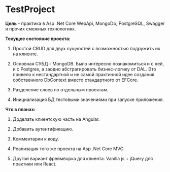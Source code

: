 # TestProject

**Цель** - практика в Asp .Net Core WebApi, MongoDb, PostgreSQL, Swagger и прочих смежных технологиях.

**Текущее состояние проекта:**

1) Простой CRUD для двух сущностей с возможностью подружить их на клиенте.

2) Основная СУБД - MongoDB. Было интересно познакомиться и с ней, и с Postgres, а заодно абстрагировать бизнес-логику от DAL. 
Это привело к нестандартной и не самой практичной идее создания собственного DbContext вместо стандартного от EFCore.

3) Разделение слоев по отдельным проектам.

4) Инициализация БД тестовыми значениями при запуске приложения.

**Что в планах:**

1) Доделать клиентскую часть на Angular.

2) Добавить аутентификацию.

3) Комментарии к коду.

4) Реализация того же проекта на Asp .Net Core MVC.

5) Другой вариант фреймворка для клиента. Vanilla js + jQuery для практики или React.
